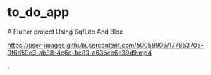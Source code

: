# to_do_app

A  Flutter project Using SqfLite And Bloc

https://user-images.githubusercontent.com/50058905/177853705-0f6d59e3-ab38-4c6c-bc83-a635cb6e39d9.mp4

.


